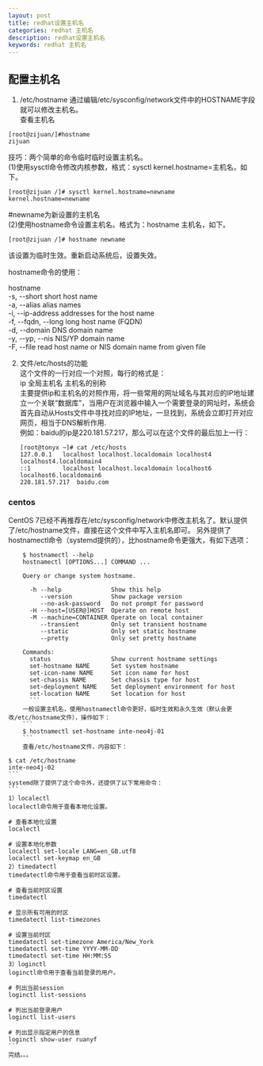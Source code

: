 ```yaml
---
layout: post
title: redhat设置主机名
categories: redhat 主机名
description: redhat设置主机名
keywords: redhat 主机名
---
```


## 配置主机名  

1. /etc/hostname
通过编辑/etc/sysconfig/network文件中的HOSTNAME字段就可以修改主机名。  
查看主机名
```
[root@zijuan/]#hostname
zijuan                             
```
技巧：两个简单的命令临时临时设置主机名。   
(1)使用sysctl命令修改内核参数，格式：sysctl kernel.hostname=主机名，如下。  
```
[root@zijuan /]# sysctl kernel.hostname=newname                                   
kernel.hostname=newname
```
 #newname为新设置的主机名  
(2)使用hostname命令设置主机名。格式为：hostname 主机名，如下。   
```
[root@zijuan /]# hostname newname
```
该设置为临时生效。重新启动系统后，设置失效。

hostname命令的使用：

hostname    
    -s, --short           short host name   
    -a, --alias           alias names   
    -i, --ip-address      addresses for the host name   
    -f, --fqdn, --long    long host name (FQDN)   
    -d, --domain          DNS domain name   
    -y, --yp, --nis       NIS/YP domain name   
    -F, --file            read host name or NIS domain name from given file  

2. 文件/etc/hosts的功能  
    这个文件的一行对应一个对照，每行的格式是：  
     ip        全局主机名        主机名的别称  
     主要提供ip和主机名的对照作用，将一些常用的网址域名与其对应的IP地址建立一个关联“数据库”，当用户在浏览器中输入一个需要登录的网址时，系统会首先自动从Hosts文件中寻找对应的IP地址，一旦找到，系统会立即打开对应网页，相当于DNS解析作用.  
     例如：baidu的ip是220.181.57.217，那么可以在这个文件的最后加上一行：
     ```
    [root@tonyx ~]# cat /etc/hosts
    127.0.0.1   localhost localhost.localdomain localhost4 localhost4.localdomain4
    ::1         localhost localhost.localdomain localhost6 localhost6.localdomain6
    220.181.57.217  baidu.com
    ```
### centos

  CentOS 7已经不再推荐在/etc/sysconfig/network中修改主机名了。默认提供了/etc/hostname文件，直接在这个文件中写入主机名即可。
  另外提供了hostnamectl命令（systemd提供的），比hostname命令更强大，有如下选项：

```
    $ hostnamectl --help
    hostnamectl [OPTIONS...] COMMAND ...

    Query or change system hostname.

      -h --help              Show this help
         --version           Show package version
         --no-ask-password   Do not prompt for password
      -H --host=[USER@]HOST  Operate on remote host
      -M --machine=CONTAINER Operate on local container
         --transient         Only set transient hostname
         --static            Only set static hostname
         --pretty            Only set pretty hostname

    Commands:
      status                 Show current hostname settings
      set-hostname NAME      Set system hostname
      set-icon-name NAME     Set icon name for host
      set-chassis NAME       Set chassis type for host
      set-deployment NAME    Set deployment environment for host
      set-location NAME      Set location for host
      ```
    一般设置主机名，使用hostnamectl命令更好，临时生效和永久生效（默认会更改/etc/hostname文件），操作如下：
    ```
    $ hostnamectl set-hostname inte-neo4j-01
    ```
    查看/etc/hostname文件，内容如下：
```
    $ cat /etc/hostname                        
    inte-neo4j-02
    ```
    systemd除了提供了这个命令外，还提供了以下常用命令：
    ```
    1）localectl
    localectl命令用于查看本地化设置。

    # 查看本地化设置
    localectl

    # 设置本地化参数
    localectl set-locale LANG=en_GB.utf8
    localectl set-keymap en_GB
    2）timedatectl
    timedatectl命令用于查看当前时区设置。

    # 查看当前时区设置
    timedatectl

    # 显示所有可用的时区
    timedatectl list-timezones

    # 设置当前时区
    timedatectl set-timezone America/New_York
    timedatectl set-time YYYY-MM-DD
    timedatectl set-time HH:MM:SS
    3）loginctl
    loginctl命令用于查看当前登录的用户。

    # 列出当前session
    loginctl list-sessions

    # 列出当前登录用户
    loginctl list-users

    # 列出显示指定用户的信息
    loginctl show-user ruanyf
    ```
    完结。。。
